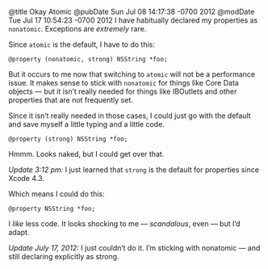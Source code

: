 @title Okay Atomic
@pubDate Sun Jul 08 14:17:38 -0700 2012
@modDate Tue Jul 17 10:54:23 -0700 2012
I have habitually declared my properties as <code>nonatomic</code>. Exceptions are <em>extremely</em> rare.

Since <code>atomic</code> is the default, I have to do this:

<code>@property (nonatomic, strong) NSString *foo;</code>

But it occurs to me now that switching to <code>atomic</code> will not be a performance issue. It makes sense to stick with <code>nonatomic</code> for things like Core Data objects — but it isn’t really needed for things like IBOutlets and other properties that are not frequently set.

Since it isn’t really needed in those cases, I could just go with the default and save myself a little typing and a little code.

<code>@property (strong) NSString *foo;</code>

Hmmm. Looks naked, but I could get over that.

<em>Update 3:12 pm:</em> I just learned that <code>strong</code> is the default for properties since Xcode 4.3.

Which means I could do this:

<code>@property NSString *foo;</code>

I <em>like</em> less code. It looks shocking to me — <em>scandalous</em>, even — but I’d adapt.

<em>Update July 17, 2012:</em> I just couldn’t do it. I’m sticking with nonatomic — and still declaring explicitly as strong.
